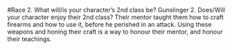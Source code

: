 #Race
2. What will/is your character’s 2nd class be? Gunslinger
2. Does/Will your character enjoy their 2nd class? Their mentor taught them how to craft firearms and how to use it, before he perished in an attack. Using these weapons and honing their craft is a way to honour their mentor, and honour their teachings.
